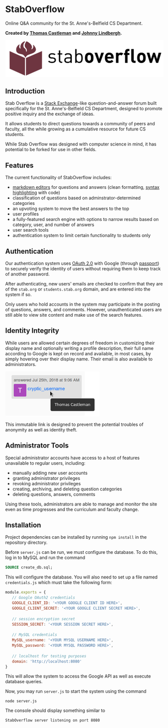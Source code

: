 # StabOverflow
Online Q&A community for the St. Anne's-Belfield CS Department.

**Created by [Thomas Castleman](https://github.com/thomascastleman) and [Johnny Lindbergh](https://github.com/johnnylindbergh).**

![StabOverflow Logo](./public/staboverflow.png)

## Introduction

Stab Overflow is a [Stack Exchange](https://stackexchange.com/)-like question-and-answer forum built specifically for the St. Anne's-Belfield CS Department, designed to promote positive inquiry and the exchange of ideas.

It allows students to direct questions towards a community of peers and faculty, all the while growing as a cumulative resource for future CS students.

While Stab Overflow was designed with computer science in mind, it has potential to be forked for use in other fields.

## Features

The current functionality of StabOverflow includes:
- [markdown editors](https://code.google.com/archive/p/pagedown/wikis/PageDown.wiki) for questions and answers (clean formatting, [syntax highlighting](https://github.com/google/code-prettify) with code)
- classification of questions based on adminstrator-determined categories
- an upvoting system to move the best answers to the top
- user profiles
- a fully-featured search engine with options to narrow results based on category, user, and number of answers
- user search tools
- authentication system to limit certain functionality to students only

## Authentication

Our authentication system uses [OAuth 2.0](https://oauth.net/2/) with Google (through [passport](https://www.npmjs.com/package/passport)) to securely verify the identity of users without requiring them to keep track of another password.

After authenticating, new users' emails are checked to confirm that they are of the `stab.org` or `students.stab.org` domain, and are entered into the system if so.

Only users who hold accounts in the system may participate in the posting of questions, answers, and comments. However, unauthenticated users are still able to view site content and make use of the search features.

## Identity Integrity

While users are allowed certain degrees of freedom in customizing their display name and optionally writing a profile description, their full name according to Google is kept on record and available, in most cases, by simply hovering over their display name. Their email is also available to administrators.

![Demonstration of identity preservation](./readme/identity.png)

This immutable link is designed to prevent the potential troubles of anonymity as well as identity theft.

## Administrator Tools

Special administrator accounts have access to a host of features unavailable to regular users, including:
- manually adding new user accounts
- granting administrator privileges
- revoking administrator privileges
- creating, archiving, and deleting question categories
- deleting questions, answers, comments

Using these tools, administrators are able to manage and monitor the site even as time progresses and the curriculum and faculty change.


## Installation

Project dependencies can be installed by running `npm install` in the repository directory. 

Before `server.js` can be run, we must configure the database. To do this, log in to MySQL and run the command
 ```sql
SOURCE create_db.sql;
 ```
 This will configure the database. You will also need to set up a file named `credentials.js` which must take the following form:
 ```javascript
module.exports = {
	// Google OAuth2 credentials 
	GOOGLE_CLIENT_ID: '<YOUR GOOGLE CLIENT ID HERE>',
	GOOGLE_CLIENT_SECRET: '<YOUR GOOGLE CLIENT SECRET HERE>',

	// session encryption secret
	SESSION_SECRET: '<YOUR SESSION SECRET HERE>',

	// MySQL credentials
	MySQL_username: '<YOUR MYSQL USERNAME HERE>',
	MySQL_password: '<YOUR MYSQL PASSWORD HERE>',

	// localhost for testing purposes
	domain: 'http://localhost:8080'
}
 ```
 This will allow the system to access the Google API as well as execute database queries.
 
 Now, you may run `server.js` to start the system using the command
 ```
 node server.js
 ```
 The console should display something similar to 
 ```
 StabOverflow server listening on port 8080
 ```
